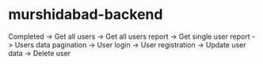 # murshidabad-backend
Completed
-> Get all users
-> Get all users report
-> Get single user report
-> Users data pagination
-> User login
-> User registration
-> Update user data
-> Delete user
